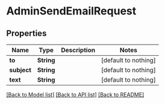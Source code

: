 # AdminSendEmailRequest


## Properties
Name | Type | Description | Notes
------------ | ------------- | ------------- | -------------
**to** | **String** |  | [default to nothing]
**subject** | **String** |  | [default to nothing]
**text** | **String** |  | [default to nothing]


[[Back to Model list]](../README.md#models) [[Back to API list]](../README.md#api-endpoints) [[Back to README]](../README.md)


